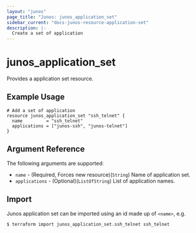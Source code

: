 ```yaml
---
layout: "junos"
page_title: "Junos: junos_application_set"
sidebar_current: "docs-junos-resource-application-set"
description: |-
  Create a set of application
---
```


# junos_application_set

Provides a application set resource.

## Example Usage

```hcl
# Add a set of application
resource junos_application_set "ssh_telnet" {
  name         = "ssh_telnet"
  applications = ["junos-ssh", "junos-telnet"]
}
```

## Argument Reference

The following arguments are supported:

* `name` - (Required, Forces new resource)(`String`) Name of application set.
* `applications` - (Optional)(`ListOfString`) List of application names.

## Import

Junos application set can be imported using an id made up of `<name>`, e.g.

```
$ terraform import junos_application_set.ssh_telnet ssh_telnet
```
